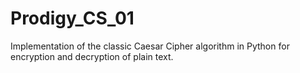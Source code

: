 # Prodigy_CS_01
Implementation of the classic Caesar Cipher algorithm in Python for encryption and decryption of plain text.
